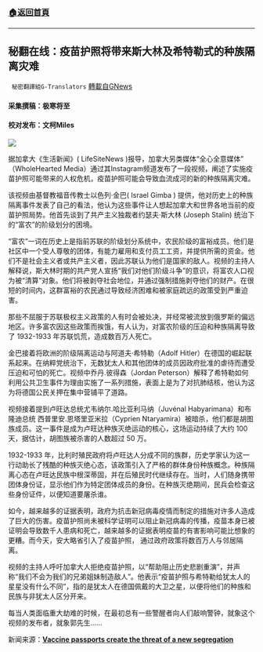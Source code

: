 ###  [:house:返回首頁](https://github.com/ourhimalayas/txt)
---


## 秘翻在线：疫苗护照将带来斯大林及希特勒式的种族隔离灾难
` 秘密翻譯組G-Translators` [轉載自GNews](https://gnews.org/zh-hans/1549902/)

#### 采集撰稿：极寒将至

#### 校对发布：文柯Miles

![](https://assets.gnews.org/wp-content/uploads/2021/09/sadf56g4r894g8945hy896k48899afergr.jpg)

据加拿大《生活新闻》( LifeSiteNews )报导，加拿大另类媒体“全心全意媒体” （WholeHearted Media）通过其Instagram频道发布了一段视频，阐述了实施疫苗护照可能带来的人权危机，疫苗护照可能会导致血流成河的新的种族隔离灾难。

该视频由基督教福音传教士以色列·金巴( Israel Gimba ) 提供，他对历史上的种族隔离事件发表了自己的看法，他认为这些事件让人想起加拿大和世界各地当前的疫苗护照局势。他首先谈到了共产主义独裁者约瑟夫·斯大林 (Joseph Stalin) 统治下的“富农”的阶级划分的困境。

“富农”一词在历史上是指前苏联的阶级划分系统中，农民阶级的富裕成员。他们是社区中一个受人尊敬的团体，有能力雇用和支付员工工资，并提供所需的资金。他们不是社会主义者或共产主义者，因此苏联认为他们是国家的敌人。视频的主持人解释说，斯大林时期的共产党人宣扬“我们对他们阶级斗争”的意识，将富农人口视为被“清算”对象。他们将被剥夺社会地位，并通过强制措施剥夺他们的财产。在很短的时间内，这群富裕的农民通过导致经济困难和被家庭疏远的政策受到严重迫害。

那些不屈服于苏联极权主义政策的人有时会被处决，并经常被流放到俄罗斯的偏远地区。许多富农因这些政策而挨饿，有人认为，对富农阶级的压迫和种族隔离导致了 1932-1933 年苏联饥荒，造成数百万人死亡。

金巴接着将欧洲的阶级隔离运动与阿道夫·希特勒（Adolf Hitler）在德国的崛起联系起来。在纳粹党统治下，无数犹太人和其他团体的成员因政府批准的虐待而遭受压迫和可怕的死亡。视频中乔丹.彼得森（Jordan Peterson）解释了希特勒如何利用公共卫生事件为理由实施了一系列措施，表面上是为了对抗肺结核，他认为这为将德国公民关押在集中营铺平了道路。

视频接着提到卢旺达总统尤韦纳尔.哈比亚利马纳（Juvénal Habyarimana）和布隆迪总统 西普里安.恩塔里亚米拉（Cyprien Ntaryamira）被暗杀，他们都是胡图族成员。这一事件是成为卢旺达种族灭绝运动的核心，这场运动持续了大约 100 天，据估计，胡图族被杀害的人数超过 50 万。

1932-1933 年，比利时殖民政府将卢旺达人分成不同的族群，历史学家认为这一行动助长了残酷的种族灭绝心态，该政策引入了严格的群体身份种族概念。种族隔离心态在卢旺达民族中根深蒂固，并在后殖民时代继续存在。当时，人们随身携带团体身份证，显示他们作为特定团体成员的身份。在种族灭绝期间，民兵会检查这些身份证件，以便知道要屠杀谁。

如今，越来越多的证据表明，政府为抗击新冠病毒疫情而制定的措施对许多人造成了巨大的伤害。疫苗护照尚未被科学证明可以阻止新冠病毒的传播，疫苗本身已被证明会导致数千人患病和死亡，越来越多的证据表明疫苗的有害影响可能比想象的更糟。而今天，安大略省引入了疫苗护照， 通过政府政策将数百万人与邻居隔离。

视频的主持人呼吁加拿大人拒绝疫苗护照，以“帮助阻止历史悲剧重演”，并声称“我们不会为我们的兄弟姐妹制造敌人”。他表示“疫苗护照与希特勒给犹太人的星星没有什么不同”，指的是犹太人在德国佩戴的大卫之星，以便将他们的种族和民族与非犹太人区分开来。

每当人类面临重大劫难的时候，在最初总有一些警醒者向人们敲响警钟，就象这个视频的发布者，就象郭先生……

新闻来源：**[Vaccine passports create the threat of a new segregation](https://www.lifesitenews.com/news/vaccine-passports-the-new-segregation/)**

